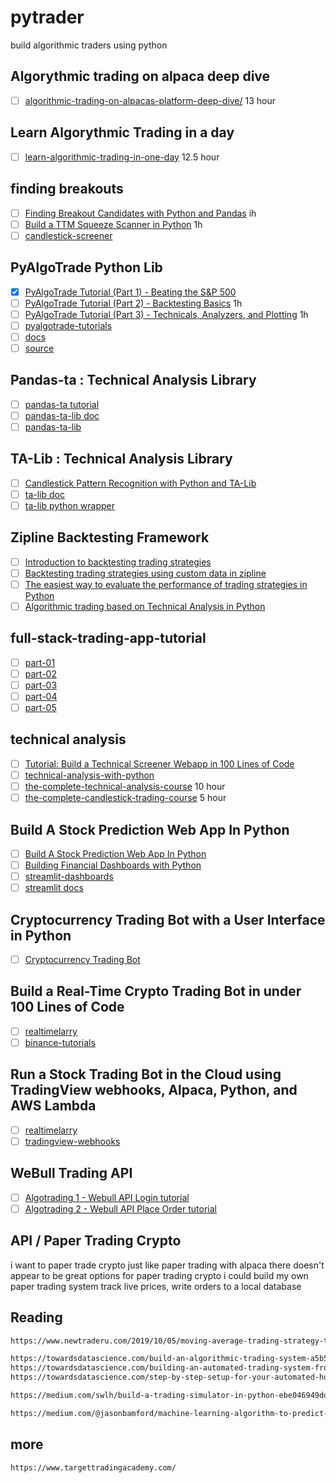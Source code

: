 # pytrader

build algorithmic traders using python

## Algorythmic trading on alpaca deep dive

- [ ] [algorithmic-trading-on-alpacas-platform-deep-dive/](https://www.udemy.com/course/algorithmic-trading-on-alpacas-platform-deep-dive) 13 hour

## Learn Algorythmic Trading in a day

- [ ] [learn-algorithmic-trading-in-one-day](https://www.udemy.com/course/learn-algorithmic-trading-in-one-day) 12.5 hour

## finding breakouts

- [ ] [Finding Breakout Candidates with Python and Pandas](https://youtu.be/exGuyBnhN_8&t=1219s) ih
- [ ] [Build a TTM Squeeze Scanner in Python](https://youtu.be/YhkNoOqYp9A&t=20s) 1h
- [ ] [candlestick-screener](https://github.com/hackingthemarkets/candlestick-screener)

## PyAlgoTrade Python Lib

- [x] [PyAlgoTrade Tutorial (Part 1) - Beating the S&P 500](https://youtu.be/JcHOOEhaDtU)
- [ ] [PyAlgoTrade Tutorial (Part 2) - Backtesting Basics](https://youtu.be/cdeftn1AZO8) 1h
- [ ] [PyAlgoTrade Tutorial (Part 3) - Technicals, Analyzers, and Plotting](https://youtu.be/L5PRtZQNhSE) 1h
- [ ] [pyalgotrade-tutorials](https://github.com/hackingthemarkets/pyalgotrade-tutorials)
- [ ] [docs](http://gbeced.github.io/pyalgotrade/docs/v0.20/html/)
- [ ] [source](https://github.com/gbeced/pyalgotrade)

## Pandas-ta : Technical Analysis Library

- [ ] [pandas-ta tutorial](https://youtu.be/lij39o0_L2I)
- [ ] [pandas-ta-lib doc](https://twopirllc.github.io/pandas-ta/)
- [ ] [pandas-ta-lib](https://github.com/twopirllc/pandas-ta)

## TA-Lib : Technical Analysis Library

- [ ] [Candlestick Pattern Recognition with Python and TA-Lib](https://youtu.be/QGkf2-caXmc)
- [ ] [ta-lib doc](http://mrjbq7.github.io/ta-lib/doc_index.html)
- [ ] [ta-lib python wrapper](https://github.com/mrjbq7/ta-lib)

## Zipline Backtesting Framework

- [ ] [Introduction to backtesting trading strategies](https://towardsdatascience.com/introduction-to-backtesting-trading-strategies-7afae611a35e)
- [ ] [Backtesting trading strategies using custom data in zipline](https://towardsdatascience.com/backtesting-trading-strategies-using-custom-data-in-zipline-e6fd65eeaca0)
- [ ] [The easiest way to evaluate the performance of trading strategies in Python](https://towardsdatascience.com/the-easiest-way-to-evaluate-the-performance-of-trading-strategies-in-python-4959fd798bb3)
- [ ] [Algorithmic trading based on Technical Analysis in Python](https://towardsdatascience.com/algorithmic-trading-based-on-technical-analysis-in-python-80d445dc6943)

## full-stack-trading-app-tutorial

- [ ] [part-01](https://hackingthemarkets.com/full-stack-trading-app-tutorial-part-01-database-design)
- [ ] [part-02](https://hackingthemarkets.com/full-stack-trading-app-tutorial-part-02-intro-to-sql)
- [ ] [part-03](https://hackingthemarkets.com/full-stack-trading-app-tutorial-part-03-python-sql-and-stock-universes)
- [ ] [part-04](https://hackingthemarkets.com/full-stack-trading-app-tutorial-part-04-job-scheduling)
- [ ] [part-05](https://hackingthemarkets.com/full-stack-trading-app-tutorial-part-05-price-data)

## technical analysis

- [ ] [Tutorial: Build a Technical Screener Webapp in 100 Lines of Code](https://youtu.be/OhvQN_yIgCo)
- [ ] [technical-analysis-with-python](https://www.udemy.com/course/technical-analysis-with-python-for-algorithmic-trading)
- [ ] [the-complete-technical-analysis-course](https://www.udemy.com/course/the-complete-technical-analysis-course/) 10 hour
- [ ] [the-complete-candlestick-trading-course](https://www.udemy.com/course/the-complete-candlestick-trading-course/) 5 hour

## Build A Stock Prediction Web App In Python

- [ ] [Build A Stock Prediction Web App In Python](https://youtu.be/0E_31WqVzCY)
- [ ] [Building Financial Dashboards with Python](https://youtu.be/0ESc1bh3eIg&t=148s)
- [ ] [streamlit-dashboards](https://github.com/hackingthemarkets/streamlit-dashboards)
- [ ] [streamlit docs](https://docs.streamlit.io/en/stable/)

## Cryptocurrency Trading Bot with a User Interface in Python

- [ ] [Cryptocurrency Trading Bot](https://www.udemy.com/course/cryptocurrency-trading-bot-with-user-interface-in-python/)

## Build a Real-Time Crypto Trading Bot in under 100 Lines of Code

- [ ] [realtimelarry](https://youtu.be/GdlFhF6gjKo)
- [ ] [binance-tutorials](https://github.com/hackingthemarkets/binance-tutorials)

## Run a Stock Trading Bot in the Cloud using TradingView webhooks, Alpaca, Python, and AWS Lambda

- [ ] [realtimelarry](https://youtu.be/TKAo_Z-hzQs&t=123s)
- [ ] [tradingview-webhooks](https://github.com/hackingthemarkets/tradingview-webhooks)

## WeBull Trading API

- [ ] [Algotrading 1 - Webull API Login tutorial](https://youtu.be/fqBOePxsCDQ)
- [ ] [Algotrading 2 - Webull API Place Order tutorial](https://youtu.be/3w3ZNQniSbU)

## API / Paper Trading Crypto

i want to paper trade crypto just like paper trading with alpaca
there doesn't appear to be great options for paper trading crypto
i could build my own paper trading system
track live prices, write orders to a local database

## Reading

```txt
https://www.newtraderu.com/2019/10/05/moving-average-trading-strategy-that-crushes-buy-and-hold/

https://towardsdatascience.com/build-an-algorithmic-trading-system-a5b54de5379
https://towardsdatascience.com/building-an-automated-trading-system-from-the-comfort-of-your-own-home-c9a2fb7405a3
https://towardsdatascience.com/step-by-step-setup-for-your-automated-home-trading-system-f205f646fd8f

https://medium.com/swlh/build-a-trading-simulator-in-python-ebe046949dd9

https://medium.com/@jasonbamford/machine-learning-algorithm-to-predict-stock-direction-d54b7666cc7c
```

## more

```
https://www.targettradingacademy.com/
```